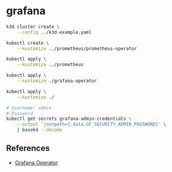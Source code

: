 # grafana

```sh
k3d cluster create \
    --config ../k3d-example.yaml

kubectl create \
    --kustomize ../prometheus/prometheus-operator

kubectl apply \
    --kustomize ../prometheus

kubectl apply \
    --kustomize ./grafana-operator

kubectl apply \
    --kustomize ./
```

```sh
# Username: admin
# Password
kubectl get secrets grafana-admin-credentials \
    --output 'jsonpath={.data.GF_SECURITY_ADMIN_PASSWORD}' \
    | base64 --decode
```

## References

* [Grafana Operator](https://github.com/grafana-operator/grafana-operator)
